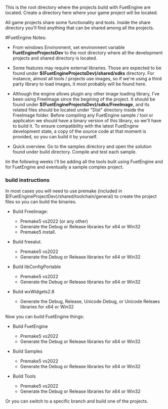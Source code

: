 This is the root directory where the projects build with FuetEngine are located.
Create a directory here where your game project will be located.

All game projects share some functionality and tools. Inside the share directory you'll find anything that can be shared among all the projects.

#FuetEngine Notes:

- From windows Environment, set environment variable **FuetEngineProjectsDev** to the root directory where all the development projects and shared directory is located.

- Some features may require external libraries. Those are expected to be found under 
**$(FuetEngineProjectsDev)/shared/sdks** directory. For instance, almost all tools / projects use images, so if we're using a third party library to load images, it most probably will be found here.

- Although the engine allows plugin any other image loading library, I've been using FreeImage since the begining of the project. It should be found under **$(FuetEngineProjectsDev)/sdks/FreeImage**, and its related files should be located under "Dist" directory inside the FreeImage folder. Before compiling any FuetEngine sample / tool or applicaton we should have a binary version of this library, so we'll have to build it. To ensure compatibility with the latest FuetEngine development state, a copy of the source code at that moment is provided, so you can build it by yourself.

- Quick overview. Go to the samples directory and open the solution found under build directory. Compile and test each sample.

Im the following weeks I'll be adding all the tools built using FuetEngine and for FuetEngine and eventually a sample complex project.

### build instructions
In most cases you will need to use premake (included in $(FuetEngineProjectDev)/shared/toolchain/general) to create the project files so you can build the binaries.

- Build FreeImage:
  - Premake5 vs2022 (or any other)
  - Generate the Debug or Release libraries for x64 or Win32
  - Premake5 install. 
    
- Build freealut.
  - Premake5 vs2022
  - Generate the Debug or Release libraries for x64 or Win32

- Build libConfigPortable
  - Premake5 vs2022
  - Generate the Debug or Release libraries for x64 or Win32

- Build wxWidgets2.8
  - Generate the Debug, Release, Unicode Debug, or Unicode Releaes libraries for x64 or Win32

Now you can build FuetEngine things:

- Build FuetEngine
  - Premake5 vs2022
  - Generate the Debug or Release libraries for x64 or Win32

- Build Samples
  - Premake5 vs2022
  - Generate the Debug or Release libraries for x64 or Win32

- Build Tools
  - Premake5 vs2022
  - Generate the Debug or Release libraries for x64 or Win32

Or you can switch to a specific branch and build one of the projects.
